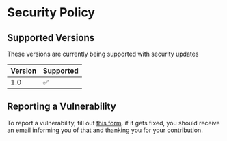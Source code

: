 # Security Policy

## Supported Versions

These versions are currently being supported with security updates

| Version | Supported          |
| ------- | ------------------ |
| 1.0     | :white_check_mark: |

## Reporting a Vulnerability

To report a vulnerability, fill out [this form](https://forms.gle/2stTDgBKvgHFhP43A). if it gets fixed, you should receive an email informing you of that and thanking you for your contribution.

